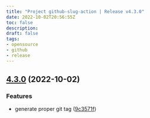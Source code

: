 ```yaml
---
title: "Project github-slug-action | Release v4.3.0"
date: 2022-10-02T20:56:55Z
toc: false
description: 
draft: false
tags:
- opensource
- github
- release
---
```

## [4.3.0](https://github.com/rlespinasse/github-slug-action/compare/v4.2.5...v4.3.0) (2022-10-02)


### Features

* generate proper git tag ([9c3571f](https://github.com/rlespinasse/github-slug-action/commit/9c3571fd3dba541bfdaebc001482a49a1c1f136a))



